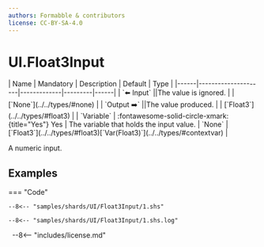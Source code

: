 ```yaml
---
authors: Formabble & contributors
license: CC-BY-SA-4.0
---
```



# UI.Float3Input

<div class="sh-parameters" markdown="1">
| Name | Mandatory | Description | Default | Type |
|------|---------------------|-------------|---------|------|
| `⬅️ Input` ||The value is ignored. | | [`None`](../../types/#none) |
| `Output ➡️` ||The value produced. | | [`Float3`](../../types/#float3) |
| `Variable` | :fontawesome-solid-circle-xmark:{title="Yes"} Yes  | The variable that holds the input value. | `None` | [`Float3`](../../types/#float3)[`Var(Float3)`](../../types/#contextvar) |

</div>

A numeric input.

## Examples

=== "Code"

  ```x86asm linenums="1"
  --8<-- "samples/shards/UI/Float3Input/1.shs"
  ```

  ```
  --8<-- "samples/shards/UI/Float3Input/1.shs.log"
  ```
&nbsp;
--8<-- "includes/license.md"

